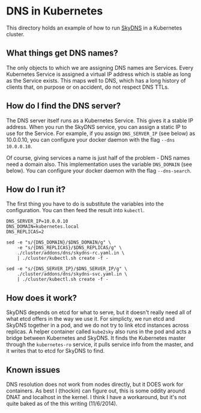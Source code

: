 # DNS in Kubernetes
This directory holds an example of how to run
[SkyDNS](https://github.com/skynetservices/skydns) in a Kubernetes cluster.

## What things get DNS names?
The only objects to which we are assigning DNS names are Services.  Every
Kubernetes Service is assigned a virtual IP address which is stable as long as
the Service exists.  This maps well to DNS, which has a long history of clients
that, on purpose or on accident, do not respect DNS TTLs.

## How do I find the DNS server?
The DNS server itself runs as a Kubernetes Service.  This gives it a stable IP
address.  When you run the SkyDNS service, you can assign a static IP to use for
the Service.  For example, if you assign `DNS_SERVER_IP` (see below) as
10.0.0.10, you can configure your docker daemon with the flag `--dns 10.0.0.10`.

Of course, giving services a name is just half of the problem - DNS names need a
domain also.  This implementation uses the variable `DNS_DOMAIN` (see below).
You can configure your docker daemon with the flag `--dns-search`.

## How do I run it?
The first thing you have to do is substitute the variables into the
configuration.  You can then feed the result into `kubectl`.

```shell
DNS_SERVER_IP=10.0.0.10
DNS_DOMAIN=kubernetes.local
DNS_REPLICAS=2

sed -e "s/{DNS_DOMAIN}/$DNS_DOMAIN/g" \
    -e "s/{DNS_REPLICAS}/$DNS_REPLICAS/g" \
    ./cluster/addons/dns/skydns-rc.yaml.in \
    | ./cluster/kubectl.sh create -f -

sed -e "s/{DNS_SERVER_IP}/$DNS_SERVER_IP/g" \
    ./cluster/addons/dns/skydns-svc.yaml.in \
    | ./cluster/kubectl.sh create -f -
```

## How does it work?
SkyDNS depends on etcd for what to serve, but it doesn't really need all of
what etcd offers in the way we use it.  For simplicty, we run etcd and SkyDNS
together in a pod, and we do not try to link etcd instances across replicas.  A
helper container called `kube2sky` also runs in the pod and acts a bridge
between Kubernetes and SkyDNS.  It finds the Kubernetes master through the
`kubernetes-ro` service, it pulls service info from the master, and it writes
that to etcd for SkyDNS to find.

## Known issues
DNS resolution does not work from nodes directly, but it DOES work for
containers.  As best I (thockin) can figure out, this is some oddity around DNAT and
localhost in the kernel.  I think I have a workaround, but it's not quite baked
as of the this writing (11/6/2014).
